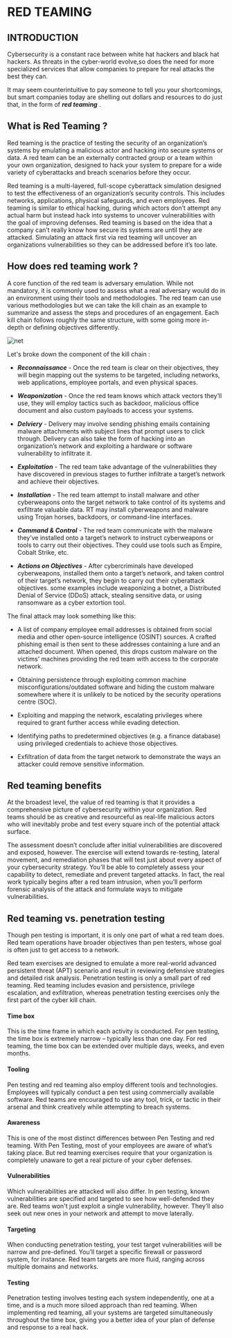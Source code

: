 # RED TEAMING
## INTRODUCTION
Cybersecurity is a constant race between white hat hackers and black hat hackers. As threats in the cyber-world evolve,so does the need for more specialized services that allow companies to prepare for real attacks the best they can.

It may seem counterintuitive to pay someone to tell you your shortcomings, but smart companies today are shelling out dollars and resources to do just that, in the form of ***red teaming*** .
## What is Red Teaming ?
Red teaming is the practice of testing the security of an organization’s systems by emulating a malicious actor and hacking into secure systems or data. 
A red team can be an externally contracted group or a team within your own organization, designed to hack your system to prepare for a wide variety of cyberattacks and breach scenarios before they occur.

Red teaming is a multi-layered, full-scope cyberattack simulation designed to test the effectiveness of an organization’s security controls. This includes networks, applications, physical safeguards, and even employees.
Red teaming is similar to ethical hacking, during which actors don’t attempt any actual harm but instead hack into systems to uncover vulnerabilities with the goal of improving defenses. 
Red teaming is based on the idea that a company can’t really know how secure its systems are until they are attacked. Simulating an attack first via red teaming will uncover an organizations vulnerabilities so they can be addressed before it’s too late. 
## How does red teaming work ?
A core function of the red team is adversary emulation. While not mandatory, it is commonly used to assess what a real adversary would do in an environment using their tools and methodologies. The red team can use various methodologies
but we can take the kill chain as an example to summarize and assess the steps and procedures of an engagement. Each kill chain follows roughly the same structure, with some going more in-depth or defining objectives differently.

![net](https://i.imgur.com/JopqA4m.png)

Let's broke down the component of the kill chain :

* ***Reconnaissance*** - Once the red team is clear on their objectives, they will begin mapping out the systems to be targeted, including networks, web applications, employee portals, and even physical spaces.

* ***Weaponization*** - Once the red team knows which attack vectors they’ll use, they will employ tactics such as backdoor, malicious office document and also custom payloads to access your systems.

* ***Delviery*** - Delivery may involve sending phishing emails containing malware attachments with subject lines that prompt users to click through. Delivery can also take the form of hacking into an organization’s network and exploiting a hardware or software vulnerability to infiltrate it.

* ***Exploitation*** - The red team take advantage of the vulnerabilities they have discovered in previous stages to further infiltrate a target’s network and achieve their objectives.

* ***Installation*** - The red team attempt to install malware and other cyberweapons onto the target network to take control of its systems and exfiltrate valuable data. RT may install cyberweapons and malware using Trojan horses, backdoors, or command-line interfaces.

* ***Command & Control*** - The red team communicate with the malware they’ve installed onto a target’s network to instruct cyberweapons or tools to carry out their objectives. They could use tools such as Empire, Cobalt Strike, etc.

* ***Actions on Objectives*** - After cybercriminals have developed cyberweapons, installed them onto a target’s network, and taken control of their target’s network, they begin to carry out their cyberattack objectives. some examples include weaponizing a botnet, a Distributed Denial of Service (DDoS) attack, stealing sensitive data, or using ransomware as a cyber extortion tool.

The final attack may look something like this:

* A list of company employee email addresses is obtained from social media and other open-source intelligence (OSINT) sources. A crafted phishing email is then sent to these addresses containing a lure and an attached document. When opened, this drops custom malware on the victims’ machines providing the red team with access to the corporate network.

* Obtaining persistence through exploiting common machine misconfigurations/outdated software and hiding the custom malware somewhere where it is unlikely to be noticed by the security operations centre (SOC).

* Exploiting and mapping the network, escalating privileges where required to grant further access while evading detection.

* Identifying paths to predetermined objectives (e.g. a finance database) using privileged credentials to achieve those objectives.

* Exfiltration of data from the target network to demonstrate the ways an attacker could remove sensitive information.
## Red teaming benefits
At the broadest level, the value of red teaming is that it provides a comprehensive picture of cybersecurity within your organization. Red teams should be as creative and resourceful as real-life malicious actors who will inevitably probe and test every square inch of the potential attack surface. 

The assessment doesn’t conclude after initial vulnerabilities are discovered and exposed, however. The exercise will extend towards re-testing, lateral movement, and remediation phases that will test just about every aspect of your cybersecurity strategy. You’ll be able to completely assess your capability to detect, remediate and prevent targeted attacks.
In fact, the real work typically begins after a red team intrusion, when you’ll perform forensic analysis of the attack and formulate ways to mitigate vulnerabilities.
## Red teaming vs. penetration testing
Though pen testing is important, it is only one part of what a red team does. Red team operations have broader objectives than pen testers, whose goal is often just to get access to a network.

Red team exercises are designed to emulate a more real-world advanced persistent threat (APT) scenario and result in reviewing defensive strategies and detailed risk analysis. Penetration testing is only a small part of red teaming. Red teaming includes evasion and persistence, privilege escalation, and exfiltration, whereas penetration testing exercises only the first part of the cyber kill chain.
#### Time box
This is the time frame in which each activity is conducted. For pen testing, the time box is extremely narrow – typically less than one day. For red teaming, the time box can be extended over multiple days, weeks, and even months.
#### Tooling
Pen testing and red teaming also employ different tools and technologies. Employees will typically conduct a pen test using commercially available software. Red teams are encouraged to use any tool, trick, or tactic in their arsenal and think creatively while attempting to breach systems.
#### Awareness
This is one of the most distinct differences between Pen Testing and red teaming. With Pen Testing, most of your employees are aware of what’s taking place. But red teaming exercises require that your organization is completely unaware to get a real picture of your cyber defenses.
#### Vulnerabilities
Which vulnerabilities are attacked will also differ. In pen testing, known vulnerabilities are specified and targeted to see how well-defended they are. Red teams won't just exploit a single vulnerability, however. They’ll also seek out new ones in your network and attempt to move laterally.
#### Targeting
When conducting penetration testing, your test target vulnerabilities will be narrow and pre-defined. You’ll target a specific firewall or password system, for instance. Red team targets are more fluid, ranging across multiple domains and networks.
#### Testing
Penetration testing involves testing each system independently, one at a time, and is a much more siloed approach than red teaming. When implementing red teaming, all your systems are targeted simultaneously throughout the time box, giving you a better idea of your plan of defense and response to a real hack.
